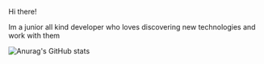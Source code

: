 Hi there!

Im a junior all kind developer who loves discovering new technologies and work with them

![Anurag's GitHub stats](https://github-readme-stats.vercel.app/api?username=TetSigma&show_icons=true&theme=radical)
